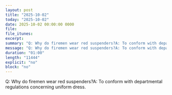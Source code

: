 ```yaml
---
layout: post
title: "2025-10-02"
today: "2025-10-02"
date: 2025-10-02 00:00:00 0000
file:
file_itunes:
excerpt:
summary: "Q: Why do firemen wear red suspenders?A: To conform with departmental regulations concerning uniform dress."
message: "Q: Why do firemen wear red suspenders?A: To conform with departmental regulations concerning uniform dress."
duration: "01:00"
length: "11444"
explicit: "no"
block: "no"
---
```

Q: Why do firemen wear red suspenders?A: To conform with departmental regulations concerning uniform dress.

